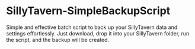 # SillyTavern-SimpleBackupScript
Simple and effective batch script to back up your SillyTavern data and settings effortlessly. Just download, drop it into your SillyTavern folder, run the script, and the backup will be created.
